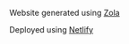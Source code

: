 
Website generated using [Zola](https://www.getzola.org/)

Deployed using [Netlify](https://www.netlify.com/)
